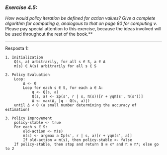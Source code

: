 ### *Exercise 4.5:*

**How would policy iteration be defined for action values? Give a complete algorithm for computing q*, analogous to that on page 80 for computing v*. Please pay special attention to this exercise, because the ideas involved will be used throughout the rest of the book.**

---
Resposta 1:

```
1. Initialization
    Q(s, a) arbitrarily, for all s ∈ S, a ∈ A
    π(s) ∈ A(s) arbitrarily for all s ∈ S

2. Policy Evaluation
    Loop:
        Δ <- 0
        Loop for each s ∈ S, for each a ∈ A:
            q <- Q(s, a)
            Q(s, a) <- Σp(s', r | s, π(s))[r + γqπ(s', π(s'))]
            Δ <- max(Δ, |q - Q(s, a)|)
    until Δ < θ (a small number determining the accuracy of estimation)

3. Policy Improvement 
    policy-stable <- true
    For each s ∈ S:
        old-action <- π(s)
        π(s) <- argmax a Σp(s', r | s, a)[r + γqπ(s', a)]
        If old-action ≠ π(s), then policy-stable <- false
    If policy-stable, then stop and return Q ≅ x* and π ≅ π*; else go to 2 
```
